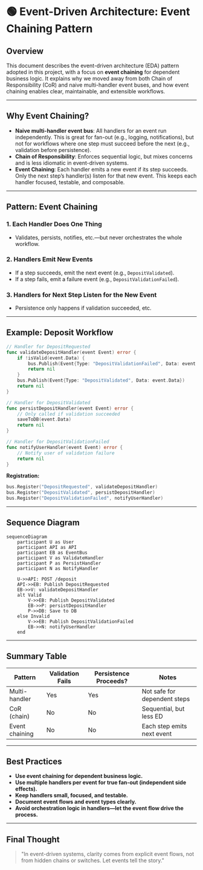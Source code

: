 # 🟢 Event-Driven Architecture: Event Chaining Pattern

## Overview

This document describes the event-driven architecture (EDA) pattern adopted in this project, with a focus on **event chaining** for dependent business logic. It explains why we moved away from both Chain of Responsibility (CoR) and naive multi-handler event buses, and how event chaining enables clear, maintainable, and extensible workflows.

---

## Why Event Chaining?

- **Naive multi-handler event bus**: All handlers for an event run independently. This is great for fan-out (e.g., logging, notifications), but not for workflows where one step must succeed before the next (e.g., validation before persistence).
- **Chain of Responsibility**: Enforces sequential logic, but mixes concerns and is less idiomatic in event-driven systems.
- **Event Chaining**: Each handler emits a new event if its step succeeds. Only the next step’s handler(s) listen for that new event. This keeps each handler focused, testable, and composable.

---

## Pattern: Event Chaining

### 1. **Each Handler Does One Thing**

- Validates, persists, notifies, etc.—but never orchestrates the whole workflow.

### 2. **Handlers Emit New Events**

- If a step succeeds, emit the next event (e.g., `DepositValidated`).
- If a step fails, emit a failure event (e.g., `DepositValidationFailed`).

### 3. **Handlers for Next Step Listen for the New Event**

- Persistence only happens if validation succeeded, etc.

---

## Example: Deposit Workflow

```go
// Handler for DepositRequested
func validateDepositHandler(event Event) error {
    if !isValid(event.Data) {
        bus.Publish(Event{Type: "DepositValidationFailed", Data: event.Data})
        return nil
    }
    bus.Publish(Event{Type: "DepositValidated", Data: event.Data})
    return nil
}

// Handler for DepositValidated
func persistDepositHandler(event Event) error {
    // Only called if validation succeeded
    saveToDB(event.Data)
    return nil
}

// Handler for DepositValidationFailed
func notifyUserHandler(event Event) error {
    // Notify user of validation failure
    return nil
}
```

**Registration:**

```go
bus.Register("DepositRequested", validateDepositHandler)
bus.Register("DepositValidated", persistDepositHandler)
bus.Register("DepositValidationFailed", notifyUserHandler)
```

---

## Sequence Diagram

```mermaid
sequenceDiagram
    participant U as User
    participant API as API
    participant EB as EventBus
    participant V as ValidateHandler
    participant P as PersistHandler
    participant N as NotifyHandler

    U->>API: POST /deposit
    API->>EB: Publish DepositRequested
    EB->>V: validateDepositHandler
    alt Valid
        V->>EB: Publish DepositValidated
        EB->>P: persistDepositHandler
        P->>DB: Save to DB
    else Invalid
        V->>EB: Publish DepositValidationFailed
        EB->>N: notifyUserHandler
    end
```

---

## Summary Table

| Pattern         | Validation Fails | Persistence Proceeds? | Notes                        |
|-----------------|------------------|-----------------------|------------------------------|
| Multi-handler   | Yes              | Yes                   | Not safe for dependent steps |
| CoR (chain)     | No               | No                    | Sequential, but less ED      |
| Event chaining  | No               | No                    | Each step emits next event   |

---

## Best Practices

- **Use event chaining for dependent business logic.**
- **Use multiple handlers per event for true fan-out (independent side effects).**
- **Keep handlers small, focused, and testable.**
- **Document event flows and event types clearly.**
- **Avoid orchestration logic in handlers—let the event flow drive the process.**

---

## Final Thought
>
> "In event-driven systems, clarity comes from explicit event flows, not from hidden chains or switches. Let events tell the story."
